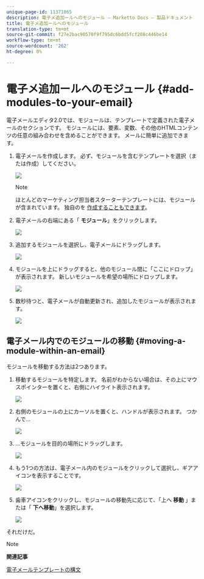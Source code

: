 ```yaml
---
unique-page-id: 11371065
description: 電子メ追加ールへのモジュール — Marketto Docs — 製品ドキュメント
title: 電子メ追加ールへのモジュール
translation-type: tm+mt
source-git-commit: f27e2bac90570f9f795dc6bdd5fcf208c446be14
workflow-type: tm+mt
source-wordcount: '262'
ht-degree: 0%

---
```



# 電子メ追加ールへのモジュール {#add-modules-to-your-email}

電子メールエディタ2.0では、モジュールは、テンプレートで定義された電子メールのセクションです。 モジュールには、要素、変数、その他のHTMLコンテンツの任意の組み合わせを含めることができます。 メールに簡単に追加できます。

1. 電子メールを作成します。 必ず、モジュールを含むテンプレートを選択（または作成）してください。

   ![](assets/one-1.png)

   >[!NOTE]
   >
   >ほとんどのマーケティング担当者スターターテンプレートには、モジュールが含まれています。 独自のを [作成することもできます](http://docs.marketo.com/display/DOCS/Email+Template+Syntax#EmailTemplateSyntax-Modules)。

1. 電子メールの右端にある「 **モジュール**」をクリックします。

   ![](assets/two-3.png)

1. 追加するモジュールを選択し、電子メールにドラッグします。

   ![](assets/three-3.png)

1. モジュールを上にドラッグすると、他のモジュール間に「ここにドロップ」が表示されます。 新しいモジュールを希望の場所にドロップします。

   ![](assets/four-2.png)

1. 数秒待つと、電子メールが自動更新され、追加したモジュールが表示されます。

   ![](assets/five-3.png)

## 電子メール内でのモジュールの移動 {#moving-a-module-within-an-email}

モジュールを移動する方法は2つあります。

1. 移動するモジュールを特定します。 名前がわからない場合は、その上にマウスポインターを置くと、右側にハイライト表示されます。

   ![](assets/six-2.png)

1. 右側のモジュールの上にカーソルを置くと、ハンドルが表示されます。 つかんで…

   ![](assets/seven-2.png)

1. ...モジュールを目的の場所にドラッグします。

   ![](assets/eight-2.png)

1. もう1つの方法は、電子メール内のモジュールをクリックして選択し、ギアアイコンを表示することです。

   ![](assets/nine-2.png)

1. 歯車アイコンをクリックし、モジュールの移動先に応じて、「上へ **移動** 」または「 **下へ移動**」を選択します。

   ![](assets/ten-2.png)

それだけだ。

>[!NOTE]
>
>**関連記事**
>
>[電子メールテンプレートの構文](email-template-syntax.md)

